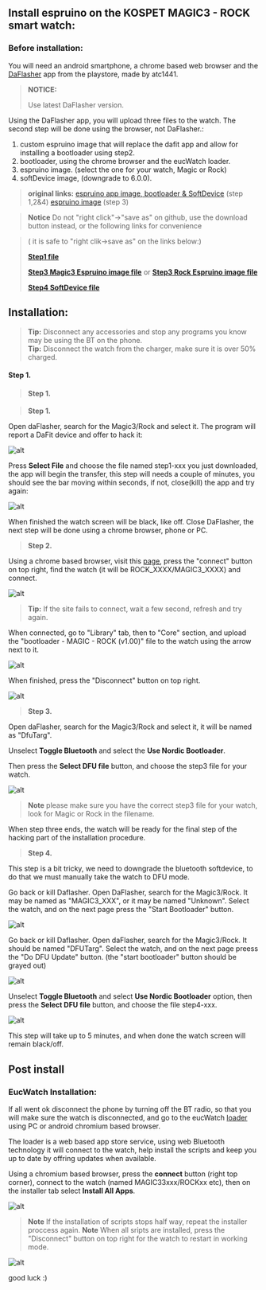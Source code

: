 ## Install espruino on the KOSPET MAGIC3 - ROCK smart watch:

### Before installation:
You will need an android smartphone, a chrome based web browser and the [DaFlasher](https://play.google.com/store/apps/details?id=com.atcnetz.paatc.patc&hl=el&gl=US) app from the playstore, made by atc1441.

>**NOTICE:** 
>
> Use latest DaFlasher version.

Using the DaFlasher app, you will upload three files to the watch. The second step will be done using the browser, not DaFlasher.:

1. custom espruino image that will replace the dafit app and allow for installing a bootloader using step2.
2. bootloader, using the chrome browser and the eucWatch loader.
3. espruino image. (select the one for your watch, Magic or Rock)
4. softDevice image, (downgrade to 6.0.0).

> 
>  **original links:**
> [espruino app image, bootloader & SoftDevice](https://github.com/fanoush/ds-d6/tree/master/espruino/DFU/Magic3) (step 1,2&4)
> [espruino image](https://github.com/jeffmer/WatchApps/tree/master/firmware) (step 3)

> 
> **Notice** Do not "right click"->"save as" on github, use the download button instead, or the following links for convenience 

> ( it is safe to "right clik->save as" on the links below:)
>
> [**Step1 file**](https://github.com/enaon/eucWatch/raw/main/tools/hackme2/step1_espruino_2v10.102_magic3-dafit.bin)
> 
> [**Step3 Magic3 Espruino image file**](https://github.com/enaon/eucWatch/raw/main/tools/hackme2/step3_espruino_2v10.364_magic3.zip)   or   [**Step3 Rock Espruino image file**](https://github.com/enaon/eucWatch/raw/main/tools/hackme2/step3_espruino_2v10.360_rock.zip)
>
> [**Step4 SoftDevice file**](https://github.com/enaon/eucWatch/raw/main/tools/hackme2/step4_S140-6.0.0-magic3.zip)


## Installation:

> **Tip:** Disconnect any accessories and stop any programs you know may be using the BT on the phone.  
> **Tip:** Disconnect the watch from the charger, make sure it is over 50% charged.

 
#### Step 1.

> #### Step 1.

>**Step 1.**

Open daFlasher, search for the Magic3/Rock and select it. The program will report a DaFit device and offer to hack it:

![alt](https://github.com/enaon/eucWatch/blob/main/tools/hackme2/images/1.png?raw=true )

Press **Select File** and choose the file named step1-xxx you just downloaded, the app will begin the transfer, this step will needs a couple of minutes, you should see the bar moving within seconds, if not, close(kill) the app and try again:

![alt](https://github.com/enaon/eucWatch/blob/main/tools/hackme2/images/1.3.png?raw=true)
 
When finished the watch screen will be black, like off. 
Close DaFlasher, the next step will be done using a chrome browser, phone or PC.

>**Step 2.**

Using a chrome based browser, visit this [page](https://enaon.github.io/eucWatch), press the "connect" button on top right, find the watch (it will be ROCK_XXXX/MAGIC3_XXXX) and connect.

![alt](https://github.com/enaon/eucWatch/blob/main/tools/hackme2/images/2.png?raw=true )

> **Tip:** If the site fails to connect, wait a few second, refresh and try again. 

When connected, go to "Library" tab, then to "Core" section, and upload the "bootloader - MAGIC - ROCK (v1.00)" file to the watch using the arrow next to it. 

![alt](https://github.com/enaon/eucWatch/blob/main/tools/hackme2/images/2.1.png?raw=true)

When finished, press the "Disconnect" button on top right. 

![alt](https://github.com/enaon/eucWatch/blob/main/tools/hackme2/images/2.2.png?raw=true)


>**Step 3.**

Open daFlasher, search for the Magic3/Rock and select it, it will be named as "DfuTarg". 

Unselect **Toggle Bluetooth** and select the **Use Nordic Bootloader**.

Then press the **Select DFU file** button, and choose the step3 file for your watch.

![alt](https://github.com/enaon/eucWatch/blob/main/tools/hackme2/images/3.png?raw=true)

>**Note** please make sure you have the correct step3 file for your watch, look for Magic or Rock in the filename.

When step three ends, the watch will be ready for the final step of the hacking part of the installation procedure. 


>**Step 4.**

This step is a bit tricky, we need to downgrade the bluetooth softdevice, to do that we must manually take the watch to DFU mode.  

Go back or kill Daflasher. 
Open DaFlasher, search for the Magic3/Rock. It may be named as "MAGIC3_XXX", or it may be named "Unknown". 
Select the watch, and on the next page press the "Start Bootloader" button.

![alt](https://github.com/enaon/eucWatch/blob/main/tools/hackme2/images/4.png?raw=true)

Go back or kill Daflasher. 
Open daFlasher, search for the Magic3/Rock. It should be named "DFUTarg". 
Select the watch, and on the next page preess the "Do DFU Update" button. (the "start bootloader" button should be grayed out)

![alt](https://github.com/enaon/eucWatch/blob/main/tools/hackme2/images/4.1.png?raw=true)

Unselect **Toggle Bluetooth** and select **Use Nordic Bootloader** option, then press the **Select DFU file** button, and choose the file step4-xxx. 

![alt](https://github.com/enaon/eucWatch/blob/main/tools/hackme2/images/4.2.png?raw=true)

This step will take up to 5 minutes, and when done the watch screen will remain black/off. 

## Post install
### EucWatch Installation:


If all went ok disconnect the phone by turning off the BT radio, so that you will make sure the watch is disconnected, and go to the eucWatch [loader](https://enaon.github.io/eucWatch) using PC or android chromium based browser. 

The loader is a web based app store service, using web Bluetooth technology it will connect to the watch, help install the scripts and keep you up to date by offring updates when available.

Using a chromium based browser, press the **connect** button (right top corner), connect to the watch (named MAGIC33xxx/ROCKxx etc), then on the installer tab select **Install All Apps**. 

![alt](https://github.com/enaon/eucWatch/blob/main/tools/hackme2/images/5.png?raw=true)


>**Note** If the installation of scripts stops half way, repeat the installer proccess again.
>**Note** When all sripts are installed, press the "Disconnect" button on top right for the watch to restart in working mode.

![alt](https://github.com/enaon/eucWatch/blob/main/tools/hackme2/images/5.3.png?raw=true)


good luck :)
